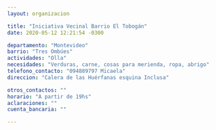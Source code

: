 ```yaml
---
layout: organizacion

title: "Iniciativa Vecinal Barrio El Tobogán"
date: 2020-05-12 12:21:54 -0300

departamento: "Montevideo"
barrio: "Tres Ombúes"
actividades: "Olla"
necesidades: "Verduras, carne, cosas para merienda, ropa, abrigo"
telefono_contacto: "094889797 Micaela"
direccion: "Calera de las Huérfanas esquina Inclusa"

otros_contactos: ""
horario: "A partir de 19hs"
aclaraciones: ""
cuenta_bancaria: ""

---
```

